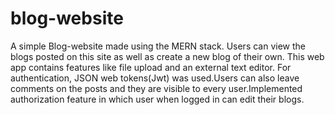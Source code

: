 # blog-website
A simple Blog-website made using the MERN stack. Users can view the blogs posted on this site as well as create a new blog of their own. This web app contains features like file upload and an external text editor. For authentication, JSON web tokens(Jwt) was used.Users can also leave comments on the posts and they are visible to every user.Implemented authorization feature in which user when logged in can edit their blogs.
